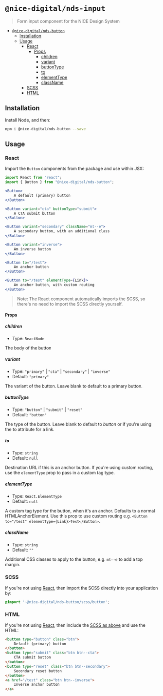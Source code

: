 # `@nice-digital/nds-input`

> Form input component for the NICE Design System

- [`@nice-digital/nds-button`](#nice-digitalnds-button)
	- [Installation](#installation)
	- [Usage](#usage)
		- [React](#react)
			- [Props](#props)
				- [children](#children)
				- [variant](#variant)
				- [buttonType](#buttontype)
				- [to](#to)
				- [elementType](#elementtype)
				- [className](#classname)
		- [SCSS](#scss)
		- [HTML](#html)

## Installation

Install Node, and then:

```sh
npm i @nice-digital/nds-button --save
```

## Usage

### React

Import the `Button` components from the package and use within JSX:

```jsx
import React from "react";
import { Button } from "@nice-digital/nds-button";

<Button>
	A default (primary) button
</Button>

<Button variant="cta" buttonType="submit">
	A CTA submit button
</Button>

<Button variant="secondary" className="mt--e">
	A secondary button, with an additional class
</Button>

<Button variant="inverse">
	Am inverse button
</Button>

<Button to="/test">
	An anchor button
</Button>

<Button to="/test" elementType={Link}>
	An anchor button, with custom routing
</Button>
```

> Note: The React component automatically imports the SCSS, so there's no need to import the SCSS directly yourself.

#### Props

##### children

- Type: `ReactNode`

The body of the button

##### variant

- Type: `"primary"` | `"cta"` | `"secondary"` | `"inverse"`
- Default: `"primary"`

The variant of the button. Leave blank to default to a primary button.

##### buttonType

- Type: `"button"` | `"submit"` | `"reset"`
- Default: `"button"`

The type of the button. Leave blank to default to _button_ or if you're using the to attribute for a link.

##### to

- Type: `string`
- Default: `null`

Destination URL if this is an anchor button. If you're using custom routing, use the `elementType` prop to pass in a custom tag type.

##### elementType

- Type: `React.ElementType`
- Default: `null`

A custom tag type for the button, when it's an anchor. Defaults to a normal HTMLAnchorElement. Use this prop to use custom routing e.g. `<Button to="/test" elementType={Link}>Text</Button>`.

##### className

- Type: `string`
- Default: `""`

Additional CSS classes to apply to the button, e.g. `mt--e` to add a top margin.

### SCSS

If you're not using [React](#react), then import the SCSS directly into your application by:

```scss
@import '~@nice-digital/nds-button/scss/button';
```

### HTML

If you're not using [React](#react), then include the [SCSS as above](#scss) and use the HTML:

```html
<button type="button" class="btn">
	Default (primary) button
</button>
<button type="submit" class="btn btn--cta">
	CTA submit button
</button>
<button type="reset" class="btn btn--secondary">
	Secondary reset button
</button>
<a href="/test" class="btn btn--inverse">
	Inverse anchor button
</a>
```
